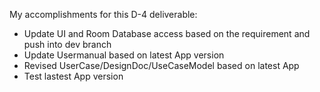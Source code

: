 My accomplishments for this D-4 deliverable:
- Update UI and Room Database access based on the requirement and push into dev branch
- Update Usermanual based on latest App version
- Revised UserCase/DesignDoc/UseCaseModel based on latest App 
- Test lastest App version
